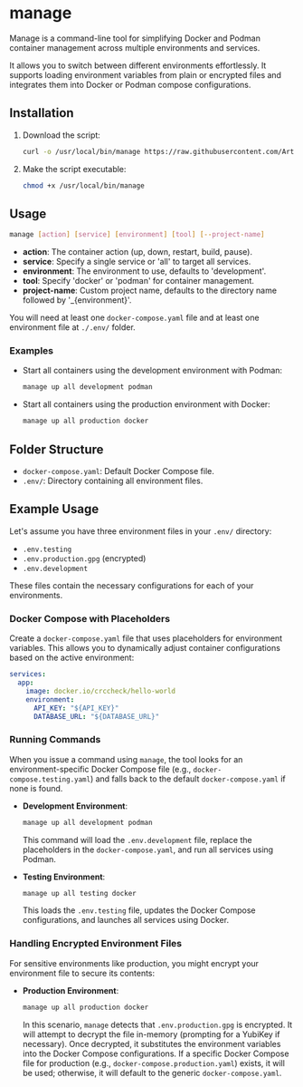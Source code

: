 # manage
Manage is a command-line tool for simplifying Docker and Podman container management across multiple environments and services.

It allows you to switch between different environments effortlessly. It supports loading environment variables from plain or encrypted files and integrates them into Docker or Podman compose configurations.

## Installation

1. Download the script:
   ```bash
   curl -o /usr/local/bin/manage https://raw.githubusercontent.com/ArthoPacini/manage/main/manage.py
   ```
2. Make the script executable:
   ```bash
   chmod +x /usr/local/bin/manage
   ```
   
## Usage

```bash
manage [action] [service] [environment] [tool] [--project-name]
```

- **action**: The container action (up, down, restart, build, pause).
- **service**: Specify a single service or 'all' to target all services.
- **environment**: The environment to use, defaults to 'development'.
- **tool**: Specify 'docker' or 'podman' for container management.
- **project-name**: Custom project name, defaults to the directory name followed by '_{environment}'.

You will need at least one `docker-compose.yaml` file and at least one environment file at `./.env/` folder.

### Examples

- Start all containers using the development environment with Podman:
  ```bash
  manage up all development podman
  ```

- Start all containers using the production environment with Docker:
  ```bash
  manage up all production docker
  ```

## Folder Structure

- `docker-compose.yaml`: Default Docker Compose file.
- `.env/`: Directory containing all environment files.

## Example Usage

Let's assume you have three environment files in your `.env/` directory:

- `.env.testing`
- `.env.production.gpg` (encrypted)
- `.env.development`

These files contain the necessary configurations for each of your environments.

### Docker Compose with Placeholders

Create a `docker-compose.yaml` file that uses placeholders for environment variables. This allows you to dynamically adjust container configurations based on the active environment:

```yaml
services:
  app:
    image: docker.io/crccheck/hello-world
    environment:
      API_KEY: "${API_KEY}"
      DATABASE_URL: "${DATABASE_URL}"
```

### Running Commands

When you issue a command using `manage`, the tool looks for an environment-specific Docker Compose file (e.g., `docker-compose.testing.yaml`) and falls back to the default `docker-compose.yaml` if none is found.

- **Development Environment**:
  ```bash
  manage up all development podman
  ```
  This command will load the `.env.development` file, replace the placeholders in the `docker-compose.yaml`, and run all services using Podman.

- **Testing Environment**:
  ```bash
  manage up all testing docker
  ```
  This loads the `.env.testing` file, updates the Docker Compose configurations, and launches all services using Docker.

### Handling Encrypted Environment Files

For sensitive environments like production, you might encrypt your environment file to secure its contents:

- **Production Environment**:
  ```bash
  manage up all production docker
  ```
  In this scenario, `manage` detects that `.env.production.gpg` is encrypted. It will attempt to decrypt the file in-memory (prompting for a YubiKey if necessary). Once decrypted, it substitutes the environment variables into the Docker Compose configurations. If a specific Docker Compose file for production (e.g., `docker-compose.production.yaml`) exists, it will be used; otherwise, it will default to the generic `docker-compose.yaml`.

